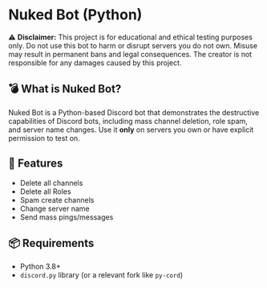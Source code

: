 # Nuked Bot (Python)

⚠️ **Disclaimer:** This project is for educational and ethical testing purposes only. Do not use this bot to harm or disrupt servers you do not own. Misuse may result in permanent bans and legal consequences. The creator is not responsible for any damages caused by this project.

## 💣 What is Nuked Bot?

Nuked Bot is a Python-based Discord bot that demonstrates the destructive capabilities of Discord bots, including mass channel deletion, role spam, and server name changes. Use it **only** on servers you own or have explicit permission to test on.

## 🚀 Features

- Delete all channels
- Delete all Roles
- Spam create channels
- Change server name
- Send mass pings/messages

## 📦 Requirements

- Python 3.8+
- `discord.py` library (or a relevant fork like `py-cord`)
